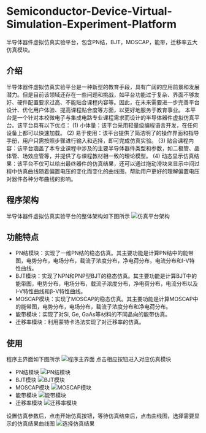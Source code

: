 # Semiconductor-Device-Virtual-Simulation-Experiment-Platform
半导体器件虚拟仿真实验平台，包含PN结，BJT，MOSCAP，能带，迁移率五大仿真模块。

## 介绍
半导体器件虚拟仿真实验平台是一种新型的教育手段，具有广阔的应用前景和发展潜力。但是目前该领域还存在一些问题和挑战，如平台功能过于复杂、界面不够友好、硬件配置要求过高、不能贴合课程内容等。因此，在未来需要进一步完善平台设计、优化用户体验、提高课程贴合度等方面，以更好地服务于教育事业。
本平台是一个针对本校微电子与集成电路专业课程需求而设计的半导体器件虚拟仿真平台。该平台具有以下优点：
(1) 小体量：该平台采用轻量级编程语言开发，在任何设备上都可以快速加载。
(2) 易于使用：该平台提供了简洁明了的操作界面和指导手册，用户只需按照步骤进行输入和选择，即可完成仿真实验。
(3) 贴合课程内容：该平台涵盖了本专业课程中涉及的主要半导体器件类型和参数，如二极管、晶体管、场效应管等，并提供了与课程教材相一致的理论模型。
(4) 动态显示仿真结果：该平台不仅可以给出最终器件的仿真结果，还可以通过拖动滑块来显示中间过程中仿真曲线随着偏置电压的变化而变化的曲线图，帮助用户更好的理解偏置电压对器件各种分布曲线的影响。

## 程序架构
半导体器件虚拟仿真实验平台的整体架构如下图所示
![仿真平台架构](https://github.com/samaLin/Semiconductor-Device-Virtual-Simulation-Experiment-Platform/blob/main/%E4%BB%BF%E7%9C%9F%E5%B9%B3%E5%8F%B0%E6%A8%A1%E5%9D%97%E6%9E%B6%E6%9E%84.png)

## 功能特点
- PN结模块：实现了一维PN结的稳态仿真。其主要功能是计算PN结中的能带图，电势分布，电场分布，载流子浓度分布，净电荷分布，电流分布和I-V特性曲线。
- BJT模块：实现了NPN和PNP型BJT的稳态仿真。其主要功能是计算BJT中的能带图，电势分布，电场分布，载流子浓度分布，净电荷分布，电流分布以及I-V特性曲线和β-V特性曲线。
- MOSCAP模块：实现了MOSCAP的稳态仿真。其主要功能是计算MOSCAP中的能带图，电势分布，电场分布，载流子浓度分布和净电荷分布。
- 能带模块：实现了对Si, Ge, GaAs等材料的不同晶向的能带仿真。
- 迁移率模块：利用蒙特卡洛法实现了对迁移率的仿真。

## 使用
程序主界面如下图所示
![程序主界面](https://github.com/samaLin/Semiconductor-Device-Virtual-Simulation-Experiment-Platform/blob/main/%E7%A8%8B%E5%BA%8F%E4%B8%BB%E7%95%8C%E9%9D%A2.png)
点击相应按钮进入对应仿真模块

- PN结模块
![PN结模块](https://github.com/samaLin/Semiconductor-Device-Virtual-Simulation-Experiment-Platform/blob/main/PN%E7%BB%93%E6%A8%A1%E5%9D%97.png)
- BJT模块
![BJT模块](https://github.com/samaLin/Semiconductor-Device-Virtual-Simulation-Experiment-Platform/blob/main/BJT%E6%A8%A1%E5%9D%97.png)
- MOSCAP模块
![MOSCAP模块](https://github.com/samaLin/Semiconductor-Device-Virtual-Simulation-Experiment-Platform/blob/main/MOSCAP%E6%A8%A1%E5%9D%97.png)
- 能带模块
![能带模块](https://github.com/samaLin/Semiconductor-Device-Virtual-Simulation-Experiment-Platform/blob/main/%E8%83%BD%E5%B8%A6%E6%A8%A1%E5%9D%97.png)
- 迁移率模块
![迁移率模块](https://github.com/samaLin/Semiconductor-Device-Virtual-Simulation-Experiment-Platform/blob/main/%E8%BF%81%E7%A7%BB%E7%8E%87%E6%A8%A1%E5%9D%97.png)

设置仿真参数后，点击开始仿真按钮，等待仿真结束后，点击曲线图，选择需要显示的仿真结果曲线图
![选择仿真结果](https://github.com/samaLin/Semiconductor-Device-Virtual-Simulation-Experiment-Platform/blob/main/%E9%80%89%E6%8B%A9%E4%BB%BF%E7%9C%9F%E7%BB%93%E6%9E%9C.png)
